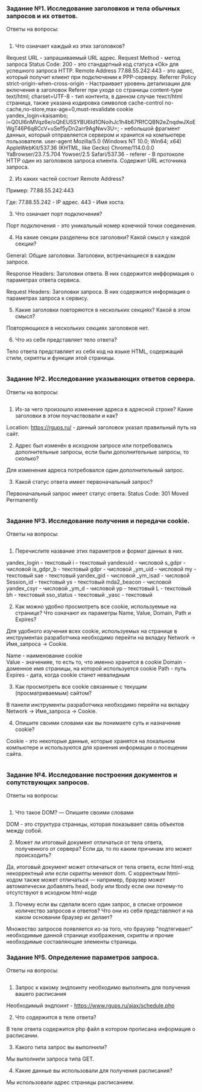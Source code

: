 ### Задание №1. Исследование заголовков и тела обычных запросов и их ответов.

Ответы на вопросы:

>```shell
1. Что означает каждый из этих заголовков?

Request URL - запрашиваемый URL адрес. 
Request Method - метод запроса
Status Code: 200 - это стандартный код статуса «Ok» для успешного запроса HTTP.
Remote Address 77.88.55.242:443 - это адрес, который получит клиент при подключении к PPP-серверу.
Referrer Policy strict-origin-when-cross-origin - Настраивает уровень детализации для включения в заголовок Referer при уходе со страницы
content-type text/html; charset=UTF-8 - тип контента, в данном случае текст/html страница, также указана кодировка символов
cache-control no-cache,no-store,max-age=0,must-revalidate
cookie yandex_login=kaisambo; i=Q0Ul6nMVqz6e/oQhEU5SYBU6ld1ONoihJc1h4b67fRfCQBN2eZnqdwJXoEWgT46P6q8CcV+uSef5yDn2arr9AgNwv3U=; - небольшой фрагмент данных, который отправляется сервером и хранится на компьютере пользователя.
user-agent Mozilla/5.0 (Windows NT 10.0; Win64; x64) AppleWebKit/537.36 (KHTML, like Gecko) Chrome/114.0.0.0 YaBrowser/23.7.5.704 Yowser/2.5 Safari/537.36 - 
referer - В протоколе HTTP один из заголовков запроса клиента. Содержит URL источника запроса. 

2. Из каких частей состоит Remote Address?

Пример: 77.88.55.242:443

Где:
77.88.55.242 - IP адрес.
443 - Имя хоста. 

3. Что означает порт подключения? 

Порт подключения - это уникальный номер конечной точки соединения. 

4. На какие секции разделены все заголовки? Какой смысл у каждой секции?

General: Общие заголовки. Заголовки, встречающиеся в каждом запросе.

Response Headers: Заголовки ответа. В них содержится инфформация о параметрах ответа сервиса.

Request Headers: Заголовки запроса. В них содержится информация о параметрах запроса к сервису.

5. Какие заголовки повторяются в нескольких секциях? Какой в этом смысл?

Повторяющихся в нескольких секциях заголовков нет.

6. Что из себя представляет тело ответа?

Тело ответа представляет из себя код на языке HTML, содержащий стили, скрипты и функции этой страницы.
>```

### Задание №2. Исследование указывающих ответов сервера.

Ответы на вопросы:

>```shell
1. Из-за чего произошло изменение адреса в адресной строке? Какие заголовки в этом поучаствовали и как?

Location: https://rgups.ru/ - данный заголовок указал правильный путь на сайт.

2. Адрес был изменён в исходном запросе или потребовались дополнительные запросы, если были дополнительные запросы, то сколько?

Для изменения адреса потребовался один дополнительный запрос. 

3. Какой статус ответа имеет первоначальный запрос?

Первоначальный запрос имеет статус ответа: Status Code: 301 Moved Permanently 
>```

### Задание №3. Исследование получения и передачи cookie.

Ответы на вопросы:

>```shell
1. Перечислите название этих параметров и формат данных в них.

yandex_login - текстовый
i - текстовый
yandexuid - числовой
s_gdpr - числовой
is_gdpr_b - текстовый
gdpr - числовой
_ym_uid - числовой
my - текстовый
sae - текстовый
yandex_gid - числовой
_ym_isad - числовой
Session_id - текстовый
ys - текстовый
mda2_beacon - числовой
yandex_csyr - числовой
_ym_d - числовой
yp - текстовый
L - текстовый
bh - текстовый
sso_status - текстовый
_yasc - текстовый

2. Как можно удобно просмотреть все cookie, используемые на странице? Что означают их параметры Name, Value, Domain, Path и Expires?

Для удобного изучения всех cookie, используемых на странице в инструментах разработчика необходимо перейти на вкладку Network -> Имя_запроса -> Cookie.

Name - наименование cookie  
Value - значенияе, то есть то, что именно хранится в cookie
Domain - доменное имя страницы, на которой используется cookie
Path - путь
Expires - дата, когда cookie станет невалидным

3. Как просмотреть все cookie связанные с текущим (просматриваемым) сайтом?

В панели инструменты разработчика необходимо перейти на вкладку Network -> Имя_запроса -> Cookie.

4. Опишите своими словами как вы понимаете суть и назначение cookie?

Cookie - это некоторые данные, которые хранятся на локальном компьютере и используются для хранения информации о посещении сайта.
>```

### Задание №4. Исследование построения документов и сопутствующих запросов.

Ответы на вопросы:

>```shell
1. Что такое DOM? — Опишите своими словами

DOM - это структура страницы, которая показывает связь объектов между собой.

2. Может ли итоговый документ отличаться от тела ответа, полученного от сервера? Если да, то по каким причинам это может происходить?

Да, итоговый документ может отличаться от тела ответа, если html-код некорректный или если скрипты меняют dom. С корректным html-кодом также может отличаться — например, браузер может автоматически добавлять head, body или tbody если они почему-то отсутствуют в исходном html-коде 

3. Почему если вы сделали всего один запрос, в списке огромное количество запросов и ответов? Что они из себя представляют и на каком основании браузер их делает?

Множество запросов появляется из-за того, что браузер "подтягивает" необходимые данной странице изображения, скрипты и прочие необходимые составляющие элементы страницы.

### Задание №5. Определение параметров запроса.

Ответы на вопросы: 

>```shell 
1. Запрос к какому эндпоинту необходимо выполнить для получения вашего расписания

Необходимый эндпоинт - https://www.rgups.ru/ajax/schedule.php

2. Что содержится в теле ответа?

В теле ответа содержится php файл в котором прописана информация о расписании.

3. Какого типа запрос вы выполнили?

Мы выполнили запроса типа GET.

4. Какие данные вы использовали для получения расписания?

Мы использовали адрес страницы  расписанием. 
>```
